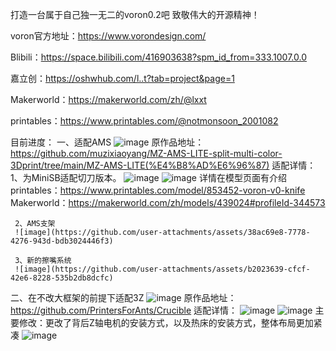 打造一台属于自己独一无二的voron0.2吧
致敬伟大的开源精神！

voron官方地址：https://www.vorondesign.com/

Blibili：https://space.bilibili.com/416903638?spm_id_from=333.1007.0.0

嘉立创：https://oshwhub.com/l..t?tab=project&page=1

Makerworld：https://makerworld.com/zh/@lxxt

printables：https://www.printables.com/@notmonsoon_2001082

目前进度：
一、适配AMS
   ![image](https://github.com/user-attachments/assets/c35b2e41-6e32-46b3-8c21-474b2ba6278b)
   原作品地址：https://github.com/muzixiaoyang/MZ-AMS-LITE-split-multi-color-3Dprint/tree/main/MZ-AMS-LITE(%E4%B8%AD%E6%96%87)
   适配详情：
      1、为MiniSB适配切刀版本。
     ![image](https://github.com/user-attachments/assets/89e4f600-e1dc-4eb3-89c5-11d63ee1209a)
     ![image](https://github.com/user-attachments/assets/8c107c99-8f2d-43f1-8994-26e6b07ec5f4)
     详情在模型页面有介绍
     printables：https://www.printables.com/model/853452-voron-v0-knife
     Makerworld：https://makerworld.com/zh/models/439024#profileId-344573

     2、AMS支架
     ![image](https://github.com/user-attachments/assets/38ac69e8-7778-4276-943d-bdb3024446f3)

     3、新的擦嘴系统
     ![image](https://github.com/user-attachments/assets/b2023639-cfcf-42e6-8228-535b2db8dcfc)

二、在不改大框架的前提下适配3Z
    ![image](https://github.com/user-attachments/assets/75ae2b7d-6c88-4eed-b96f-70fe361a8b90)
    原作品地址：https://github.com/PrintersForAnts/Crucible
    适配详情：
    ![image](https://github.com/user-attachments/assets/645d4fba-f75a-48d1-8a14-c152b3fc086e)
    ![image](https://github.com/user-attachments/assets/a4ce46b6-50bb-449f-9e33-9f217eae4404)
    主要修改：更改了背后Z轴电机的安装方式，以及热床的安装方式，整体布局更加紧凑
    ![image](https://github.com/user-attachments/assets/9397650d-52d6-45e3-8827-792fe9180170)
    



       





     

